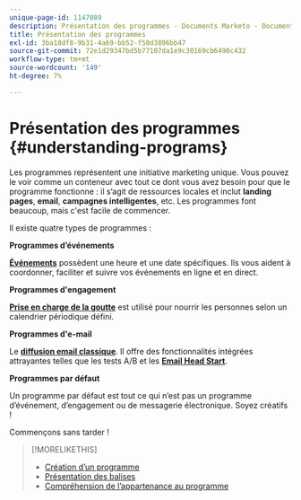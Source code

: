 ```yaml
---
unique-page-id: 1147089
description: Présentation des programmes - Documents Marketo - Documentation du produit
title: Présentation des programmes
exl-id: 3ba18df8-9b31-4a69-bb52-f50d3896bb47
source-git-commit: 72e1d29347bd5b77107da1e9c30169cb6490c432
workflow-type: tm+mt
source-wordcount: '149'
ht-degree: 7%

---
```


# Présentation des programmes {#understanding-programs}

Les programmes représentent une initiative marketing unique. Vous pouvez le voir comme un conteneur avec tout ce dont vous avez besoin pour que le programme fonctionne : il s’agit de ressources locales et inclut **landing pages**, **email**, **campagnes intelligentes**, etc. Les programmes font beaucoup, mais c&#39;est facile de commencer.

Il existe quatre types de programmes :

**Programmes d’événements**

**[Événements](/help/marketo/product-docs/demand-generation/events/understanding-events/understanding-event-programs.md)** possèdent une heure et une date spécifiques. Ils vous aident à coordonner, faciliter et suivre vos événements en ligne et en direct.

**Programmes d&#39;engagement**

**[Prise en charge de la goutte](/help/marketo/product-docs/email-marketing/drip-nurturing/creating-an-engagement-program/understanding-engagement-programs.md)** est utilisé pour nourrir les personnes selon un calendrier périodique défini.

**Programmes d&#39;e-mail**

Le **[diffusion email classique](/help/marketo/product-docs/email-marketing/email-programs/creating-an-email-program/understanding-email-programs.md)**. Il offre des fonctionnalités intégrées attrayantes telles que les tests A/B et les **[Email Head Start](/help/marketo/product-docs/email-marketing/email-programs/email-program-actions/head-start-for-email-programs.md)**.

**Programmes par défaut**

Un programme par défaut est tout ce qui n’est pas un programme d’événement, d’engagement ou de messagerie électronique. Soyez créatifs !

Commençons sans tarder ! 

>[!MORELIKETHIS]
>
>* [Création d’un programme](/help/marketo/product-docs/email-marketing/email-programs/creating-an-email-program/create-an-email-program.md)
>* [Présentation des balises](/help/marketo/product-docs/core-marketo-concepts/programs/working-with-programs/understanding-tags.md)
>* [Compréhension de l’appartenance au programme](/help/marketo/product-docs/core-marketo-concepts/programs/creating-programs/understanding-program-membership.md)

